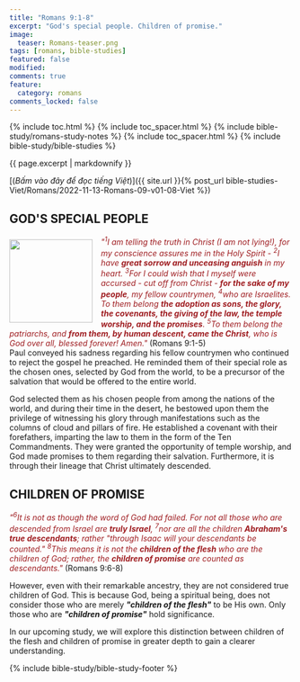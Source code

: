 ```yaml
---
title: "Romans 9:1-8"
excerpt: "God's special people. Children of promise."
image:
  teaser: Romans-teaser.png
tags: [romans, bible-studies]
featured: false
modified:
comments: true
feature:
  category: romans
comments_locked: false
---
```


{% include toc.html %}
{% include toc_spacer.html %}
{% include bible-study/romans-study-notes %}
{% include toc_spacer.html %}
{% include bible-study/bible-studies %}

{{ page.excerpt | markdownify }}

[(<em>Bấm vào đây để đọc tiếng Việt</em>)]({{ site.url }}{% post_url bible-studies-Viet/Romans/2022-11-13-Romans-09-v01-08-Viet %})

## GOD'S SPECIAL PEOPLE
<div>
<p>
<img alt src="http://vacsf.org/assets/images/Romans-teaser.png" style="border: 0px none; margin: 7px 15px 0px 0px; max-width: 100%; height: 148px; padding: 0px; float: left;">
    <span style="color: rgb(159, 29, 33);"><i>"<sup>1</sup>I am telling the truth in Christ (I am not lying!), for my conscience assures me in the Holy Spirit - <sup>2</sup>I have <strong>great sorrow and unceasing anguish</strong> in my heart. <sup>3</sup>For I could wish that I myself were accursed - cut off from Christ - <strong>for the sake of my people</strong>, my fellow countrymen, <sup>4</sup>who are Israelites. To them belong <strong>the adoption as sons, the glory, the covenants, the giving of the law, the temple worship, and the promises</strong>. <sup>5</sup>To them belong the patriarchs, and <strong>from them, by human descent, came the Christ</strong>, who is God over all, blessed forever! Amen."</i></span> (Romans 9:1-5)<br />Paul conveyed his sadness regarding his fellow countrymen who continued to reject the gospel he preached. He reminded them of their special role as the chosen ones, selected by God from the world, to be a precursor of the salvation that would be offered to the entire world.</p>
</div>


God selected them as his chosen people from among the nations of the world, and during their time in the desert, he bestowed upon them the privilege of witnessing his glory through manifestations such as the columns of cloud and pillars of fire. He established a covenant with their forefathers, imparting the law to them in the form of the Ten Commandments. They were granted the opportunity of temple worship, and God made promises to them regarding their salvation. Furthermore, it is through their lineage that Christ ultimately descended.

## CHILDREN OF PROMISE

<span style="color: rgb(159, 29, 33);">
<i>"<sup>6</sup>It is not as though the word of God had failed. For not all those who are descended from Israel are <strong>truly Israel</strong>, <sup>7</sup>nor are all the children <strong>Abraham's true descendants</strong>; rather "through Isaac will your descendants be counted." <sup>8</sup>This means it is not the <strong>children of the flesh</strong> who are the children of God; rather, the <strong>children of promise</strong> are counted as descendants."</i></span> (Romans 9:6-8)

However, even with their remarkable ancestry, they are not considered true children of God. This is because God, being a spiritual being, does not consider those who are merely ***"children of the flesh"*** to be His own. Only those who are ***"children of promise"*** hold significance.

In our upcoming study, we will explore this distinction between children of the flesh and children of promise in greater depth to gain a clearer understanding.


{% include bible-study/bible-study-footer %}

